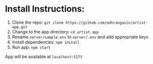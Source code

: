 # Install Instructions:
1. Clone the repo: `git clone https://github.com/odhrangavin/artist-app.git`
2. Change to the app directory: `cd artist-app`
3. Rename `server/sample.env` to `server/.env` and add appropriate keys
4. Install dependencies: `npm install`
5. Run app: `npm start`

App will be available at `localhost:5173`

